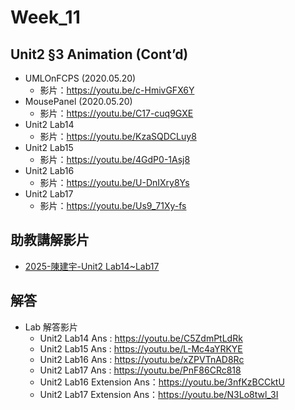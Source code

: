 # Week_11

## Unit2 §3 Animation (Cont’d)
   * UMLOnFCPS (2020.05.20) 
      * 影片：https://youtu.be/c-HmivGFX6Y
   * MousePanel (2020.05.20) 
      * 影片：https://youtu.be/C17-cuq9GXE
   * Unit2 Lab14
      * 影片：https://youtu.be/KzaSQDCLuy8
   * Unit2 Lab15   
      * 影片：https://youtu.be/4GdP0-1Asj8
   * Unit2 Lab16
      * 影片：https://youtu.be/U-DnIXry8Ys
   * Unit2 Lab17   
      * 影片：https://youtu.be/Us9_71Xy-fs

## 助教講解影片
* [2025-陳建宇-Unit2 Lab14~Lab17](https://www.youtube.com/playlist?list=PLfddU4ruCk0Am_w7MsQFx366s0qRqzkgS)

## 解答
  * Lab 解答影片
      * Unit2 Lab14 Ans : https://youtu.be/C5ZdmPtLdRk
      * Unit2 Lab15 Ans : https://youtu.be/L-Mc4aYRKYE
      * Unit2 Lab16 Ans : https://youtu.be/xZPVTnAD8Rc
      * Unit2 Lab17 Ans : https://youtu.be/PnF86CRc818
      * Unit2 Lab16 Extension Ans：https://youtu.be/3nfKzBCCktU
      * Unit2 Lab17 Extension Ans：https://youtu.be/N3Lo8twl_3I
